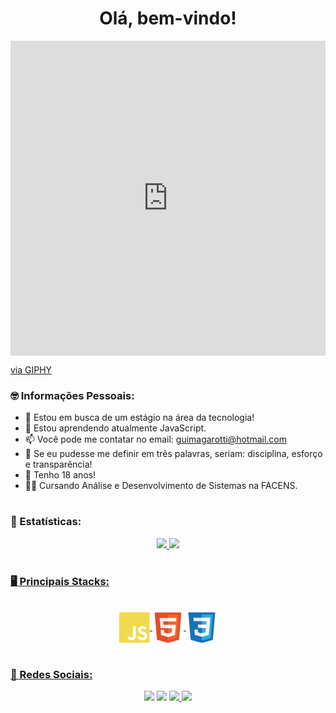 <h1 align="center">Olá, bem-vindo!</h1>

<div style="width:100%;height:0;padding-bottom:100%;position:relative;"><iframe src="https://giphy.com/embed/FoVzfcqCDSb7zCynOp" width="100%" height="100%" style="position:absolute" frameBorder="0" class="giphy-embed" allowFullScreen></iframe></div><p><a href="https://giphy.com/gifs/Giflytics-abjahanbin-FoVzfcqCDSb7zCynOp">via GIPHY</a></p>

### 🤓 Informações Pessoais:
- 🔭 Estou em busca de um estágio na área da tecnologia!
- 🌱 Estou aprendendo atualmente JavaScript.
- 📫 Você pode me contatar no email: guimagarotti@hotmail.com
- 🚩 Se eu pudesse me definir em três palavras, seriam: disciplina, esforço e transparência!
- 👀 Tenho 18 anos!
- 👨‍🎓 Cursando Análise e Desenvolvimento de Sistemas na FACENS.

#

### 💼 Estatísticas:
<div align="center">
  <a href="https://github.com/guimagarotti">
  <img height="180em" src="https://github-readme-stats.vercel.app/api?username=guimagarotti&show_icons=true&theme=highcontrast&include_all_commits=true&count_private=true"/>
  <img height="180em" src="https://github-readme-stats.vercel.app/api/top-langs/?username=guimagarotti&layout=compact&langs_count=7&theme=highcontrast"/>
</div>

#

### 🖥️ Principais Stacks:
<div style="display: inline_block" align="center";><br>
  <img align="center" alt="Gui-Js" height="50" width="50" src="https://raw.githubusercontent.com/devicons/devicon/master/icons/javascript/javascript-plain.svg">
  <img align="center" alt="Gui-HTML" height="50" width="50" src="https://raw.githubusercontent.com/devicons/devicon/master/icons/html5/html5-original.svg">
  <img align="center" alt="Gui-CSS" height="50" width="50" src="https://raw.githubusercontent.com/devicons/devicon/master/icons/css3/css3-original.svg">
</div>
  
#
  
### 💬 Redes Sociais: 
<div align="center"> 
  <a href="https://www.instagram.com/guimagarotti/" target="_blank"><img src="https://img.shields.io/badge/-Instagram-%23E4405F?style=for-the-badge&logo=instagram&logoColor=white" target="_blank"></a>
  <a href="https://www.linkedin.com/in/guilherme-cambi-magarotti-16177522b/" target="_blank"><img src="https://img.shields.io/badge/-LinkedIn-%230077B5?style=for-the-badge&logo=linkedin&logoColor=white" target="_blank"></a>
  <a href="https://twitter.com/GuilhermeMagar7" target="_blank"><img src="https://img.shields.io/badge/Twitter-2CA5E0?style=for-the-badge&logo=twitter&logoColor=white" target="_blank">
    <a href="https://github.com/guimagarotti"><img src="https://img.shields.io/badge/-Github-%23333?style=for-the-badge&logo=github&logoColor=white" target="_blank"></a>
</div>
  




